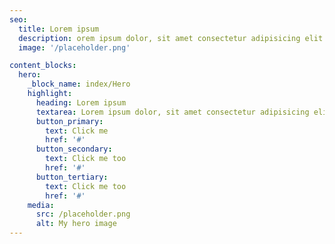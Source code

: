 ```yaml
---
seo:
  title: Lorem ipsum
  description: orem ipsum dolor, sit amet consectetur adipisicing elit. Error et magni minus.
  image: '/placeholder.png'

content_blocks:
  hero:
    _block_name: index/Hero
    highlight:
      heading: Lorem ipsum
      textarea: Lorem ipsum dolor, sit amet consectetur adipisicing elit. Error et magni minus.
      button_primary:
        text: Click me
        href: '#'
      button_secondary:
        text: Click me too
        href: '#' 
      button_tertiary:
        text: Click me too
        href: '#' 
    media:
      src: /placeholder.png
      alt: My hero image
---
```

